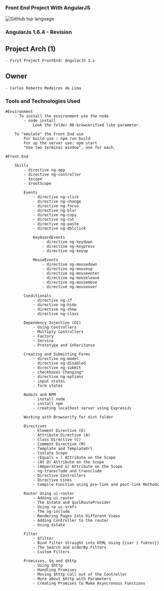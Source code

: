 ### Front End Project With AngularJS

![GitHub top language](https://img.shields.io/github/languages/top/CarlosRobertoMedeiros/udemy-angularjs)
### AngularJs 1.6.4 - Revision 

## Project Arch (1)
	- First Project FrontEnd: AngularJS 1.x

## Owner

	- Carlos Roberto Medeiros de Lima

### Tools and Technologies Used ###
	
	#Environment 
		- To install the environment use the node
			- node install 
				Look the folder 08-browserified like parameter.

		To "emulate" the Front End use
			For build use : npm run build
			For up the server use: npm start
			"Use two terminal window", one for each.
	
	#Front End
		
		Skills
			- directive ng-app
			- directive ng-controller
			- $scope
			- $rootScope
			
			Events
				- directive ng-click	
				- directive ng-change	
				- directive ng-focus
				- directive ng-blur
				- directive ng-copy
				- directive ng-cut
				- directive ng-paste
				- directive ng-dblclick
				
				KeyboardEvents
					- directive ng-keydown
					- directive ng-keypress
					- directive ng-keyup
				
				MouseEvents
					- directive ng-mousedown
					- directive ng-mouseup
					- directive ng-mouseenter
					- directive ng-mouseleave
					- directive ng-mousemove
					- directive ng-mouseover
					
			Conditionals
				- directive ng-if
				- directive ng-hide
				- directive ng-show
				- directive ng-class
				
			Dependency Injection (DI)
				- Using Controllers
				- Multiply Controllers
				- Factory
				- Service
				- Prototype and Inheritance
			
			Creating and Submitting Forms
				- directive ng-model
				- directive ng-disabled
				- directive ng-submit
				- checkboxes Changing*
				- directive ng-options
				- input states
				- form states
			
			NodeJs and NPM
				- install node
				- install npm
				- creating localhost server using ExpressJs
			
			Working with Browserify for dist folder
			
			Directives
				- Element Directive (E)
				- Attribute Directive (A)
				- Class Directive (C)
				- Comment Directive (M)
				- Template and TemplateUrl
				- Isolate Scope
				- (Equals = ) Attribute on the Scope
				- (At @) Attribute on the Scope
				- (Amperstand &) Attribute on the Scope
				- ng-transclude and transclude
				- Directive Controllers
				- Directive Links
				- Compile Function using pre-link and post-link Methods
				
			Router Using ui-router
				- Adding ui.router
				- The $state and $urlRouteProvider
				- Using <a ui-sref>
				- The ng-include
				- Rendering Pages into Different Views
				- Adding Controller to the router
				- Using $state
			
			Filter
				- $filter
				- Bind filter Straight into HTML Using {{var | fukter}}
				- The Search and orderBy Filters
				- Custom Filters
			
			Promisses, $q and $http
				- Using $http
				- Handling Promises
				- Moving $http Call out of the Controller
				- More about $http with Parameters
				- Creating Promises to Make Asyncronous Functions
